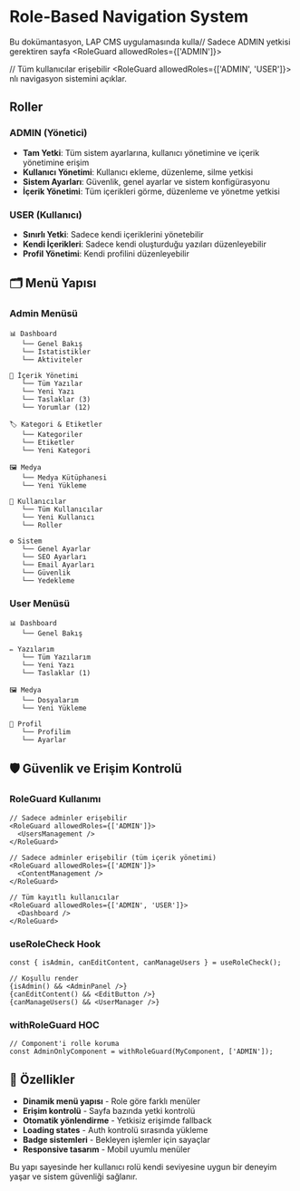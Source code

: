 # Role-Based Navigation System

Bu dokümantasyon, LAP CMS uygulamasında kulla// Sadece ADMIN yetkisi gerektiren sayfa
<RoleGuard allowedRoles={['ADMIN']}>
  <AdminOnlyComponent />
</RoleGuard>

// Tüm kullanıcılar erişebilir
<RoleGuard allowedRoles={['ADMIN', 'USER']}>
  <GeneralComponent />
</RoleGuard>nlı navigasyon sistemini açıklar.

## Roller

### ADMIN (Yönetici)
- **Tam Yetki**: Tüm sistem ayarlarına, kullanıcı yönetimine ve içerik yönetimine erişim
- **Kullanıcı Yönetimi**: Kullanıcı ekleme, düzenleme, silme yetkisi
- **Sistem Ayarları**: Güvenlik, genel ayarlar ve sistem konfigürasyonu
- **İçerik Yönetimi**: Tüm içerikleri görme, düzenleme ve yönetme yetkisi

### USER (Kullanıcı)
- **Sınırlı Yetki**: Sadece kendi içeriklerini yönetebilir
- **Kendi İçerikleri**: Sadece kendi oluşturduğu yazıları düzenleyebilir
- **Profil Yönetimi**: Kendi profilini düzenleyebilir

## 🗂️ Menü Yapısı

### Admin Menüsü
```
📊 Dashboard
   └── Genel Bakış
   └── İstatistikler
   └── Aktiviteler

📝 İçerik Yönetimi
   └── Tüm Yazılar
   └── Yeni Yazı
   └── Taslaklar (3)
   └── Yorumlar (12)

🏷️ Kategori & Etiketler
   └── Kategoriler
   └── Etiketler
   └── Yeni Kategori

🖼️ Medya
   └── Medya Kütüphanesi
   └── Yeni Yükleme

👥 Kullanıcılar
   └── Tüm Kullanıcılar
   └── Yeni Kullanıcı
   └── Roller

⚙️ Sistem
   └── Genel Ayarlar
   └── SEO Ayarları
   └── Email Ayarları
   └── Güvenlik
   └── Yedekleme
```

### User Menüsü
```
📊 Dashboard
   └── Genel Bakış

✏️ Yazılarım
   └── Tüm Yazılarım
   └── Yeni Yazı
   └── Taslaklar (1)

🖼️ Medya
   └── Dosyalarım
   └── Yeni Yükleme

👤 Profil
   └── Profilim
   └── Ayarlar
```

## 🛡️ Güvenlik ve Erişim Kontrolü

### RoleGuard Kullanımı
```tsx
// Sadece adminler erişebilir
<RoleGuard allowedRoles={['ADMIN']}>
  <UsersManagement />
</RoleGuard>

// Sadece adminler erişebilir (tüm içerik yönetimi)
<RoleGuard allowedRoles={['ADMIN']}>
  <ContentManagement />
</RoleGuard>

// Tüm kayıtlı kullanıcılar
<RoleGuard allowedRoles={['ADMIN', 'USER']}>
  <Dashboard />
</RoleGuard>
```

### useRoleCheck Hook
```tsx
const { isAdmin, canEditContent, canManageUsers } = useRoleCheck();

// Koşullu render
{isAdmin() && <AdminPanel />}
{canEditContent() && <EditButton />}
{canManageUsers() && <UserManager />}
```

### withRoleGuard HOC
```tsx
// Component'i rolle koruma
const AdminOnlyComponent = withRoleGuard(MyComponent, ['ADMIN']);
```

## 🚦 Özellikler

- **Dinamik menü yapısı** - Role göre farklı menüler
- **Erişim kontrolü** - Sayfa bazında yetki kontrolü
- **Otomatik yönlendirme** - Yetkisiz erişimde fallback
- **Loading states** - Auth kontrolü sırasında yükleme
- **Badge sistemleri** - Bekleyen işlemler için sayaçlar
- **Responsive tasarım** - Mobil uyumlu menüler

Bu yapı sayesinde her kullanıcı rolü kendi seviyesine uygun bir deneyim yaşar ve sistem güvenliği sağlanır.
